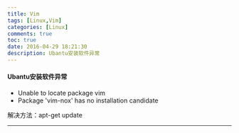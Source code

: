 ```yaml
---
title: Vim
tags: [Linux,Vim]
categories: [Linux]
comments: true
toc: true
date: 2016-04-29 18:21:30
description: Ubantu安装软件异常
---
```

####  Ubantu安装软件异常
- Unable to locate package vim
- Package 'vim-nox' has no installation candidate

解决方法：apt-get update  

---
